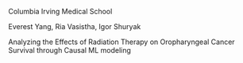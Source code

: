 Columbia Irving Medical School

Everest Yang, Ria Vasistha, Igor Shuryak

Analyzing the Effects of Radiation Therapy on Oropharyngeal Cancer Survival through Causal ML modeling
